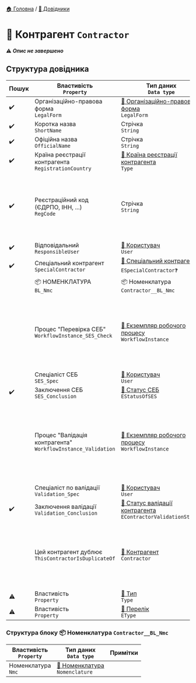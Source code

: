 ﻿[🏠 Головна](../README.MD) / [📘 Довідники](./README.MD)  

# 📘 Контрагент `Contractor`

⚠️ ***Опис не завершено***

## Структура довідника

| Пошук | Властивість </br> `Property` | Тип даних </br> `Data type` | Примітки |
| --- | --- | --- | --- |
| ✔️ | Організаційно-правова форма </br> `LegalForm` | [📘 Організаційно-правова форма](./LegalForm.md) </br> `LegalForm` |  |
| ✔️ | Коротка назва </br> `ShortName` | Стрічка </br> `String` |  |
| ✔️ | Офіційна назва </br> `OfficialName` | Стрічка </br> `String` |  |
| ✔️ | Країна реєстрації контрагента </br> `RegistrationCountry` | [🎲 Країна реєстрації контрагента](../Enums/EContractorRegistrationCountry.md) </br> `Type` |  |
| ✔️ | Реєстраційний код (ЄДРПО, ІНН, ...) </br> `RegCode` | Стрічка </br> `String` | Має бути унікальним для резидентів та коректним по контрольній сумі |
| ✔️ | Відповідальний </br> `ResponsibleUser` | [📘 Користувач](./User.md) </br> `User` |  |
| ✔️ | Спеціальний контрагент </br> `SpecialContractor` | [🎲 Спеціальний контрагент](../Enums/ESpecialContractor.md)❓ </br> `ESpecialContractor❓` |  |
|  | 📦 НОМЕНКЛАТУРА </br> `BL_Nmc` | 📦 Номенклатура </br> `Contractor__BL_Nmc` |  |
|  | Процес "Перевірка СЕБ" </br> `WorkflowInstance_SES_Check` | [📘 Екземпляр робочого процесу](./WorkflowInstance.md) </br> `WorkflowInstance` | Посилання на процес перевірки СЕБ. Якщо процес в активному стані не дозволяти ще один екземпляр |
|  | Спеціаліст СЕБ </br> `SES_Spec` | [📘 Користувач](./User.md) </br> `User` |  |
| ✔️ | Заключення СЕБ </br> `SES_Conclusion` | [🎲 Статус СЕБ](../Enums/EStatusOfSES.md) </br> `EStatusOfSES` |  |
|  | Процес "Валідація контрагента" </br> `WorkflowInstance_Validation` | [📘 Екземпляр робочого процесу](./WorkflowInstance.md) </br> `WorkflowInstance` | Посилання на процес валідації контрагента. Якщо процес в активному стані не дозволяти ще один екземпляр |
|  | Спеціаліст по валідації </br> `Validation_Spec` | [📘 Користувач](./User.md) </br> `User` |  |
| ✔️ | Заключення валідації </br> `Validation_Conclusion` | [🎲 Статус валідації контрагента](../Enums/EContractorValidationStatus.md) </br> `EContractorValidationStatus` |  |
|  | Цей контрагент дублює </br> `ThisContractorIsDuplicateOf` | [📘 Контрагент](./Contractor.md) </br> `Contractor` | Посилання на контрагента якого дублює цей. Не дозволяти посилання на себе |
| ⚠️ | Властивість </br> `Property` | [📘 Тип](./Type.md) </br> `Type` |  |
| ⚠️ | Властивість </br> `Property` | [🎲 Перелік](../Enums/EType.md) </br> `EType` |  |


### Структура блоку 📦 Номенклатура `Contractor__BL_Nmc`

| Властивість </br> `Property` | Тип даних </br> `Data type` | Примітки |
|---|---|---|
| Номенклатура </br> `Nmc` | [📘 Номенклатура](./Nomenclature.md) </br> `Nomenclature` | |